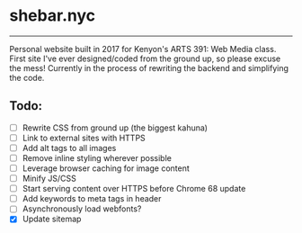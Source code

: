# shebar.nyc
---
Personal website built in 2017 for Kenyon's ARTS 391: Web Media class. First site I've ever designed/coded from the ground up, so please excuse the mess! Currently in the process of rewriting the backend and simplifying the code.  

## Todo:
- [ ] Rewrite CSS from ground up (the biggest kahuna)
- [ ] Link to external sites with HTTPS
- [ ] Add alt tags to all images
- [ ] Remove inline styling wherever possible
- [ ] Leverage browser caching for image content
- [ ] Minify JS/CSS
- [ ] Start serving content over HTTPS before Chrome 68 update
- [ ] Add keywords to meta tags in header
- [ ] Asynchronously load webfonts?
- [x] Update sitemap
